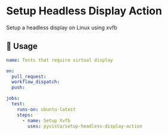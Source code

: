 # Setup Headless Display Action

Setup a headless display on Linux using xvfb


## 🚀 Usage

```yml
name: Tests that require virtual display

on:
  pull_request:
  workflow_dispatch:
  push:

jobs:
  test:
    runs-on: ubuntu-latest
    steps:
      - name: Setup Xvfb
        uses: pyvista/setup-headless-display-action
```
